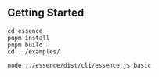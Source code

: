 ## Getting Started
```
cd essence
pnpm install
pnpm build
cd ../examples/

node ../essence/dist/cli/essence.js basic
```
